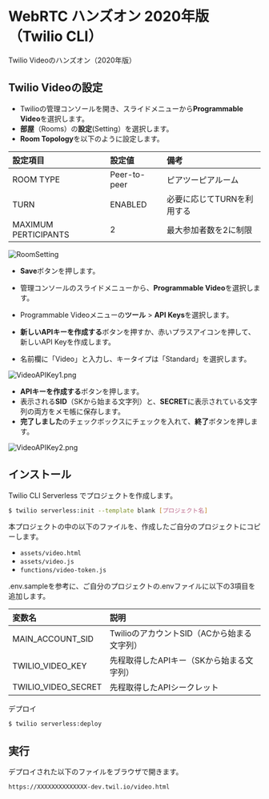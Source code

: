 # WebRTC ハンズオン 2020年版 （Twilio CLI）

Twilio Videoのハンズオン（2020年版）

## Twilio Videoの設定

- Twilioの管理コンソールを開き、スライドメニューから**Programmable Video**を選択します。
- **部屋**（Rooms）の**設定**(Setting）を選択します。
- **Room Topology**を以下のように設定します。

|設定項目|設定値|備考|
|:--|:--|:--|
|ROOM TYPE|Peer-to-peer|ピアツーピアルーム|
|TURN|ENABLED|必要に応じてTURNを利用する|
|MAXIMUM PERTICIPANTS|2|最大参加者数を2に制限|

![RoomSetting](https://qiita-image-store.s3.amazonaws.com/0/86046/6264b568-306c-0439-727e-7c85911befdd.png)

- **Save**ボタンを押します。

- 管理コンソールのスライドメニューから、**Programmable Video**を選択します。
- Programmable Videoメニューの**ツール** > **API Keys**を選択します。
- **新しいAPIキーを作成する**ボタンを押すか、赤いプラスアイコンを押して、新しいAPI Keyを作成します。
- 名前欄に「Video」と入力し、キータイプは「Standard」を選択します。

![VideoAPIKey1.png](https://qiita-image-store.s3.amazonaws.com/0/86046/273c29d9-89d2-d9e5-205b-bd34c42d7eee.png)

- **APIキーを作成する**ボタンを押します。
- 表示される**SID**（SKから始まる文字列）と、**SECRET**に表示されている文字列の両方をメモ帳に保存します。
- **完了しました**のチェックボックスにチェックを入れて、**終了**ボタンを押します。

![VideoAPIKey2.png](https://qiita-image-store.s3.amazonaws.com/0/86046/65185bbc-1ab1-735a-a2ad-7ff1c83d0926.png)


## インストール

Twilio CLI Serverless でプロジェクトを作成します。

```sh
$ twilio serverless:init --template blank [プロジェクト名]
```

本プロジェクトの中の以下のファイルを、作成したご自分のプロジェクトにコピーします。

- `assets/video.html`
- `assets/video.js`
- `functions/video-token.js`

.env.sampleを参考に、ご自分のプロジェクトの.envファイルに以下の3項目を追加します。

変数名|説明
:--|:--
MAIN_ACCOUNT_SID|TwilioのアカウントSID（ACから始まる文字列）
TWILIO_VIDEO_KEY|先程取得したAPIキー（SKから始まる文字列）
TWILIO_VIDEO_SECRET|先程取得したAPIシークレット

デプロイ

```sh
$ twilio serverless:deploy
```

## 実行

デプロイされた以下のファイルをブラウザで開きます。

`https://XXXXXXXXXXXXXX-dev.twil.io/video.html`

